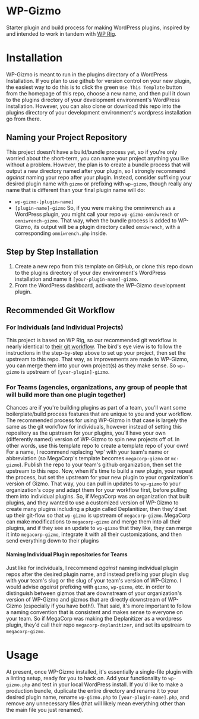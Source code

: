 # WP-Gizmo
 Starter plugin and build process for making WordPress plugins, inspired by and intended to work in tandem with [WP Rig](https://wprig.io).

# Installation
WP-Gizmo is meant to run in the plugins directory of a WordPress Installation. If you plan to use github for version control on your new plugin, the easiest way to do this is to click the green `Use This Template` button from the homepage of this repo, choose a new name, and then pull it down to the plugins directory of your development environment's WordPress installation. However, you can also clone or download this repo into the plugins directory of your development environment's wordpress installation go from there.
## Naming your Project Repository
This project doesn't have a build/bundle process yet, so if you're only worried about the short-term, you can name your project anything you like without a problem. However, the plan is to create a bundle process that will output a new directory named after your plugin, so I strongly recommend _against_ naming your repo after your plugin. Instead, consider suffixing your desired plugin name with `gizmo` or prefixing with `wp-gizmo`, though really any name that is different than your final plugin name will do:
- `wp-gizmo-[plugin-name]`
- `[plugin-name]-gizmo`
So, if you were making the omniwrench as a WordPress plugin, you might call your repo `wp-gizmo-omniwrench` or `omniwrench-gizmo`. That way, when the bundle process is added to WP-Gizmo, its output will be a plugin directory called `omniwrench`, with a corresponding `omniwrench.php` inside.
## Step by Step Installation
1. Create a new repo from this template on GitHub, or clone this repo down to the plugins directory of your dev environment's WordPress installation and name it `[your-plugin-name]-gizmo`.
2. From the WordPress dashboard, activate the WP-Gizmo development plugin.
## Recommended Git Workflow
### For Individuals (and Individual Projects)
This project is based on WP Rig, so our recommended git workflow is nearly identical to [their git workflow](https://github.com/wprig/docs/blob/master/documentation/git-workflow.md#recommended-git-workflow). The bird's eye view is to follow the instructions in the step-by-step above to set up your project, then set the upstream to this repo. That way, as improvements are made to WP-Gizmo, you can merge them into your own project(s) as they make sense. So `wp-gizmo` is upstream of `[your-plugin]-gizmo`.
### For Teams (agencies, organizations, any group of people that will build more than one plugin together)
Chances are if you're building plugins as part of a team, you'll want some boilerplate/build process features that are unique to you and your workflow. The recommended process for using WP-Gizmo in that case is largely the same as the git workflow for individuals, however instead of setting this repository as the  upstream for your plugins, you'll have your own (differently named) version of WP-Gizmo to spin new projects off of. In other words, use this template repo to create a template repo of your own! 
For a name, I recommend replacing 'wp' with your team's name or abbreviation (so MegaCorp's template becomes `megacorp-gizmo` or `mc-gizmo`). Publish the repo to your team's github organization, then set the upstream to this repo. Now, when it's time to build a new plugin, your repeat the process, but set the upstream for your new plugin to your organization's version of Gizmo. That way, you can pull in updates to `wp-gizmo` to your organization's copy and adapt them for your workflow first, before pulling them into individual plugins. 
So, if MegaCorp was an organization that built plugins, and they wanted to use a customized version of WP-Gizmo to create many plugins including a plugin called Deplanitizer, then they'd set up their git-flow so that `wp-gizmo` is upstream of `megacorp-gizmo`. MegaCorp can make modifications to `megacorp-gizmo` and merge them into all their plugins, and if they see an update to `wp-gizmo` that they like, they can merge it into `megacorp-gizmo`, integrate it with all their customizations, and then send everything down to their plugins
#### Naming Individual Plugin repositories for Teams
Just like for individuals, I recommend _against_ naming individual plugin repos after the desired plugin name, and instead prefixing your plugin slug with your team's slug or the slug of your team's version of WP-Gizmo. I would advise _against_ prefixing with `gizmo`, `wp-gizmo`, etc. in order to distinguish between gizmos that are downstream of your organization's version of WP-Gizmo and gizmos that are directly downstream of WP-Gizmo (especially if you have both!). That said, it's more important to follow a naming convention that is consistent and makes sense to everyone on your team.
So if MegaCorp was making the Deplanitizer as a wordpress plugin, they'd call their repo `megacorp-deplanitizer`, and set its upstream to `megacorp-gizmo`.
# Usage
At present, once WP-Gizmo installed, it's essentially a single-file plugin with a linting setup, ready for you to hack on. Add your functionality to `wp-gizmo.php` and test in your local WordPress install. If you'd like to make a production bundle, duplicate the entire directory and rename it to your desired plugin name, rename `wp-gizmo.php` to `[your-plugin-name].php`, and remove any unnecessary files (that will likely mean everything other than the main file you just renamed).
